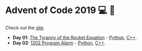 # Advent of Code 2019 :computer: :christmas_tree:

Check out the [site](https://adventofcode.com/).

* **Day 01**: [The Tyranny of the Rocket Equation](https://adventofcode.com/2019/day/1) - [Python](01/01.py), [C++](01/01.cpp).
* **Day 02**: [1202 Program Alarm](https://adventofcode.com/2019/day/2) - [Python](02/02.py), [C++](02/02.cpp).
